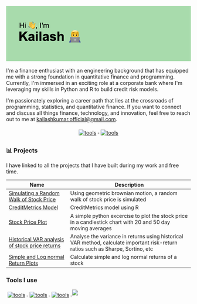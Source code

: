 ![Header](/header.png)

I'm a finance enthusiast with an engineering background that has equipped me with a strong foundation in quantitative finance and programming. Currently, I'm immersed in an exciting role at a corporate bank where I'm leveraging my skills in Python and R to build credit risk models.

I'm passionately exploring a career path that lies at the crossroads of programming, statistics, and quantitative finance. If you want to connect and discuss all things finance, technology, and innovation, feel free to reach out to me at kailashkumar.official@gmail.com. 


<p align="center">
  <a href="https://www.linkedin.com/in/kailash26/">
    <img src="https://img.shields.io/badge/LinkedIn-0077B5?style=for-the-badge&logo=linkedin&logoColor=white" alt="tools" style="vertical-align:top; margin:6px 4px">
  </a> 
 <a href="https://www.kaggle.com/kailashkumars/code">
    <img src="https://img.shields.io/badge/Kaggle-20BEFF?style=for-the-badge&logo=Kaggle&logoColor=white" alt="tools" style="vertical-align:top; margin:6px 4px">
  </a>
</p>

### 📊 Projects 

I have linked to all the projects that I have built during my work and free time.

| Name | Description |
| --- | --- | 
| [Simulating a Random Walk of Stock Price](https://github.com/kailashkumar-S/kailashkumar-S/blob/92e6c0ad119c7c09edc492da8ac637e8d794f46d/Projects/Stock_Price_Simulation_GBM.ipynb) | Using geometric brownian motion, a random walk of stock price is simulated |
| [CreditMetrics Model](https://www.kaggle.com/code/kailashkumars/creditmetrics-model)  | CreditMetrics model using R | 
| [Stock Price Plot](https://www.kaggle.com/kailashkumars/stock-price-plot)  | A simple python excercise to plot the stock price in a candlestick chart with 20 and 50 day moving averages | 
| [Historical VAR analysis of stock price returns](https://www.kaggle.com/code/kailashkumars/historical-var-analysis)| Analyse the variance in returns using historical VAR method, calculate important risk-return ratios such as Sharpe, Sortino, etc |
| [Simple and Log normal Return Plots](https://www.kaggle.com/code/kailashkumars/simple-and-log-normal-return-plots)| Calculate simple and log normal returns of a stock |
 

### Tools I use
<p align="left">
 <a href="#tools-i-use">
    <img src="https://img.shields.io/badge/Python-14354C?style=for-the-badge&logo=python&logoColor=white" alt="tools" style="vertical-align:top; margin:6px 4px">
  </a>
 <a href="#tools-i-use">
    <img src="https://img.shields.io/badge/R-276DC3?style=for-the-badge&logo=r&logoColor=white" alt="tools" style="vertical-align:top; margin:6px 4px">
  </a> 
 <a href="#tools-i-use">
    <img src="https://img.shields.io/badge/MySQL-00000F?style=for-the-badge&logo=mysql&logoColor=white" alt="tools" style="vertical-align:top; margin:6px 4px">
  </a> 
  <a href="#tools-i-use">
    <img src="https://img.shields.io/badge/Visual%20Basic-512BD4?logo=visualbasic&logoColor=fff&style=for-the-badge">
  </a> 
</p>

